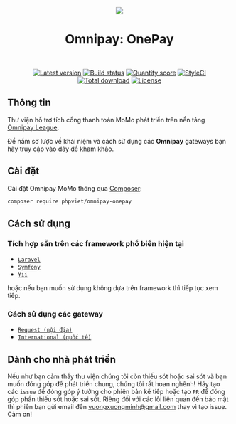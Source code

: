 <p align="center">
    <a href="https://onepay.vn" target="_blank">
        <img src="https://raw.githubusercontent.com/phpviet/omnipay-onepay/master/resources/logo.png">
    </a>
    <h1 align="center">Omnipay: OnePay</h1>
    <br>
    <p align="center">
    <a href="https://packagist.org/packages/phpviet/omnipay-onepay"><img src="https://img.shields.io/packagist/v/phpviet/omnipay-onepay.svg?style=flat-square" alt="Latest version"></a>
    <a href="https://travis-ci.org/phpviet/omnipay-onepay"><img src="https://img.shields.io/travis/phpviet/omnipay-onepay/master.svg?style=flat-square" alt="Build status"></a>
    <a href="https://scrutinizer-ci.com/g/phpviet/omnipay-onepay"><img src="https://img.shields.io/scrutinizer/g/phpviet/omnipay-onepay.svg?style=flat-square" alt="Quantity score"></a>
    <a href="https://styleci.io/repos/189053724"><img src="https://styleci.io/repos/189053724/shield?branch=master" alt="StyleCI"></a>
    <a href="https://packagist.org/packages/phpviet/omnipay-onepay"><img src="https://img.shields.io/packagist/dt/phpviet/omnipay-onepay.svg?style=flat-square" alt="Total download"></a>
    <a href="https://packagist.org/packages/phpviet/omnipay-onepay"><img src="https://img.shields.io/packagist/l/phpviet/omnipay-onepay.svg?style=flat-square" alt="License"></a>
    </p>
</p>

## Thông tin

Thư viện hổ trợ tích cổng thanh toán MoMo phát triển trên nền tảng [Omnipay League](https://github.com/thephpleague/omnipay).

Để nắm sơ lược về khái niệm và cách sử dụng các **Omnipay** gateways bạn hãy truy cập vào [đây](https://omnipay.thephpleague.com/) 
để kham khảo.

## Cài đặt

Cài đặt Omnipay MoMo thông qua [Composer](https://getcomposer.org):

```bash
composer require phpviet/omnipay-onepay
```
## Cách sử dụng

### Tích hợp sẵn trên các framework phổ biến hiện tại

- [`Laravel`](https://github.com/phpviet/laravel-omnipay)
- [`Symfony`](https://github.com/phpviet/symfony-omnipay)
- [`Yii`](https://github.com/phpviet/yii-omnipay)

hoặc nếu bạn muốn sử dụng không dựa trên framework thì tiếp tục xem tiếp.

### Cách sử dụng các gateway

- [`Request (nội địa)`](docs/Domestic.md)
- [`International (quốc tế)`](docs/International.md)

## Dành cho nhà phát triển

Nếu như bạn cảm thấy thư viện chúng tôi còn thiếu sót hoặc sai sót và bạn muốn đóng góp để phát triển chung, 
chúng tôi rất hoan nghênh! Hãy tạo các `issue` để đóng góp ý tưởng cho phiên bản kế tiếp hoặc tạo `PR` 
để đóng góp phần thiếu sót hoặc sai sót. Riêng đối với các lỗi liên quan đến bảo mật thì phiền bạn gửi email đến
vuongxuongminh@gmail.com thay vì tạo issue. Cảm ơn!

